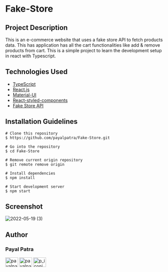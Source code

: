 # Fake-Store

## Project Description
This is an e-commerce website that uses a fake store API to fetch products data. This has application has all the cart functionalities like add & remove products from cart. 
This is a simple project to learn the development setup in react with Typescript.

## Technologies Used

- [TypeScript](https://www.typescriptlang.org/)
- [React.js](https://reactjs.org/)
- [Material-UI](https://mui.com/)
- [React-styled-components](https://styled-components.com/)
- [Fake Store API](https://fakestoreapi.com/)


## Installation Guidelines

```
# Clone this repository
$ https://github.com/payalpatra/Fake-Store.git

# Go into the repository
$ cd Fake-Store

# Remove current origin repository
$ git remote remove origin

# Install dependencies
$ npm install

# Start development server
$ npm start
```

## Screenshot

![2022-05-19 (3)](https://user-images.githubusercontent.com/67522406/169548821-7f5656f9-4c2f-4d5f-84e0-351813549128.png)


## Author

### Payal Patra

<a href="https://linkedin.com/in/payalpatra105" target="blank"><img align="center" src="https://cdn.jsdelivr.net/npm/simple-icons@3.0.1/icons/linkedin.svg" alt="payalpatra105" height="30" width="40" /></a>
<a href="https://github.com/payalpatra" target="blank"><img align="center" src="https://www.svgrepo.com/show/68072/github-logo-face.svg" alt="payalpatra105" height="30" width="40" /></a>
<a href="https://instagram.com/p_iconic_" target="blank"><img align="center" src="https://cdn.jsdelivr.net/npm/simple-icons@3.0.1/icons/instagram.svg" alt="p_iconic_" height="30" width="40" /></a>
